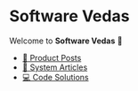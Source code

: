 # Software Vedas

Welcome to **Software Vedas** 👋

- [📝 Product Posts](/posts.html)
- [📐 System Articles](/articles.html)
- [💻 Code Solutions](/codes.html)
